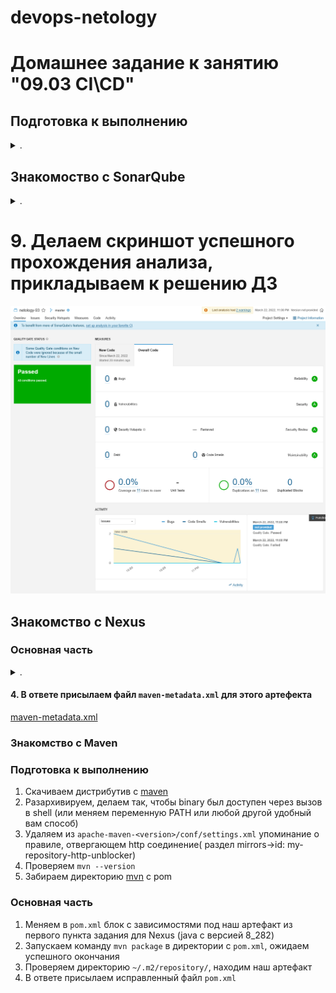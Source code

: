 devops-netology
===============

# Домашнее задание к занятию "09.03 CI\CD"

</details>  

## Подготовка к выполнению

<details><summary>.</summary>

1. Создаём 2 VM в yandex cloud со следующими параметрами: 2CPU 4RAM Centos7(остальное по минимальным требованиям)
2. Прописываем в [inventory](./infrastructure/inventory/cicd/hosts.yml) [playbook'a](./infrastructure/site.yml) созданные хосты
3. Добавляем в [files](./infrastructure/files/) файл со своим публичным ключом (id_rsa.pub). Если ключ называется иначе - найдите таску в плейбуке, которая использует id_rsa.pub имя и исправьте на своё
4. Запускаем playbook, ожидаем успешного завершения
5. Проверяем готовность Sonarqube через [браузер](http://localhost:9000)
6. Заходим под admin\admin, меняем пароль на свой
7.  Проверяем готовность Nexus через [бразуер](http://localhost:8081)
8. Подключаемся под admin\admin123, меняем пароль, сохраняем анонимный доступ

</details>  

## Знакомоство с SonarQube

<details><summary>.</summary>

### Основная часть

1. Создаём новый проект, название произвольное
2. Скачиваем пакет sonar-scanner, который нам предлагает скачать сам sonarqube
3. Делаем так, чтобы binary был доступен через вызов в shell (или меняем переменную PATH или любой другой удобный вам способ)
4. Проверяем `sonar-scanner --version`
   ```log
   22:39:04 ~ sergey@Netangels-CSVM:~/Downloads/sonar-scanner-4.7.0.2747-linux/bin
   $ sonar-scanner --version
   INFO: Scanner configuration file: /home/sergey/Downloads/sonar-scanner-4.7.0.2747-linux/conf/sonar-scanner.properties
   INFO: Project root configuration file: NONE
   INFO: SonarScanner 4.7.0.2747
   INFO: Java 11.0.14.1 Eclipse Adoptium (64-bit)
   INFO: Linux 4.19.0-18-amd64 amd64
   ```
5. Запускаем анализатор против кода из директории [example](./example) с дополнительным ключом `-Dsonar.coverage.exclusions=fail.py`
   ```log
   $ sonar-scanner \
   ctKey=n>   -Dsonar.projectKey=netology-93 \
   Dsonar.>   -Dsonar.sources=. \
   sonar.h>   -Dsonar.host.url=http://51.250.67.88:9000 \
   >   -Dsonar.login=27ec8b753de62e3c33489fda0469ff5faf66b071 \
   >   -Dsonar.coverage.exclusions=fail.py
   INFO: Scanner configuration file: /home/sergey/Downloads/sonar-scanner-4.7.0.2747-linux/conf/sonar-scanner.properties
   INFO: Project root configuration file: NONE
   INFO: SonarScanner 4.7.0.2747
   INFO: Java 11.0.14.1 Eclipse Adoptium (64-bit)
   INFO: Linux 4.19.0-18-amd64 amd64
   INFO: User cache: /home/sergey/.sonar/cache
   INFO: Scanner configuration file: /home/sergey/Downloads/sonar-scanner-4.7.0.2747-linux/conf/sonar-scanner.properties
   INFO: Project root configuration file: NONE
   INFO: Analyzing on SonarQube server 9.1.0
   INFO: Default locale: "en_US", source code encoding: "UTF-8" (analysis is platform dependent)
   INFO: Load global settings
   INFO: Load global settings (done) | time=171ms
   INFO: Server id: 9CFC3560-AX-yYc0zWmjA1HwaageJ
   INFO: User cache: /home/sergey/.sonar/cache
   INFO: Load/download plugins
   INFO: Load plugins index
   INFO: Load plugins index (done) | time=85ms
   INFO: Load/download plugins (done) | time=186ms
   INFO: Process project properties
   INFO: Process project properties (done) | time=10ms
   INFO: Execute project builders
   INFO: Execute project builders (done) | time=2ms
   INFO: Project key: netology-93
   INFO: Base dir: /home/sergey/git/devops-netology/03-mnt-homeworks/09-ci-03-cicd/example
   INFO: Working dir: /home/sergey/git/devops-netology/03-mnt-homeworks/09-ci-03-cicd/example/.scannerwork
   INFO: Load project settings for component key: 'netology-93'
   INFO: Load project settings for component key: 'netology-93' (done) | time=40ms
   INFO: Load quality profiles
   INFO: Load quality profiles (done) | time=103ms
   INFO: Load active rules
   INFO: Load active rules (done) | time=2407ms
   INFO: Indexing files...
   INFO: Project configuration:
   INFO:   Excluded sources for coverage: fail.py
   INFO: 1 file indexed
   INFO: 0 files ignored because of scm ignore settings
   INFO: Quality profile for py: Sonar way
   INFO: ------------- Run sensors on module netology-93
   INFO: Load metrics repository
   INFO: Load metrics repository (done) | time=55ms
   INFO: Sensor Python Sensor [python]
   WARN: Your code is analyzed as compatible with python 2 and 3 by default. This will prevent the detection of issues specific to python 2 or python 3. You can get a more precise analysis by setting a python version in your configuration via the parameter "sonar.python.version"
   INFO: Starting global symbols computation
   INFO: 1 source file to be analyzed
   INFO: Load project repositories
   INFO: Load project repositories (done) | time=40ms
   INFO: 1/1 source file has been analyzed
   INFO: Starting rules execution
   INFO: 1 source file to be analyzed
   INFO: 1/1 source file has been analyzed
   INFO: Sensor Python Sensor [python] (done) | time=955ms
   INFO: Sensor Cobertura Sensor for Python coverage [python]
   INFO: Sensor Cobertura Sensor for Python coverage [python] (done) | time=10ms
   INFO: Sensor PythonXUnitSensor [python]
   INFO: Sensor PythonXUnitSensor [python] (done) | time=1ms
   INFO: Sensor CSS Rules [cssfamily]
   INFO: No CSS, PHP, HTML or VueJS files are found in the project. CSS analysis is skipped.
   INFO: Sensor CSS Rules [cssfamily] (done) | time=1ms
   INFO: Sensor JaCoCo XML Report Importer [jacoco]
   INFO: 'sonar.coverage.jacoco.xmlReportPaths' is not defined. Using default locations: target/site/jacoco/jacoco.xml,target/site/jacoco-it/jacoco.xml,build/reports/jacoco/test/jacocoTestReport.xml
   INFO: No report imported, no coverage information will be imported by JaCoCo XML Report Importer
   INFO: Sensor JaCoCo XML Report Importer [jacoco] (done) | time=4ms
   INFO: Sensor C# Project Type Information [csharp]
   INFO: Sensor C# Project Type Information [csharp] (done) | time=1ms
   INFO: Sensor C# Analysis Log [csharp]
   INFO: Sensor C# Analysis Log [csharp] (done) | time=17ms
   INFO: Sensor C# Properties [csharp]
   INFO: Sensor C# Properties [csharp] (done) | time=1ms
   INFO: Sensor JavaXmlSensor [java]
   INFO: Sensor JavaXmlSensor [java] (done) | time=1ms
   INFO: Sensor HTML [web]
   INFO: Sensor HTML [web] (done) | time=4ms
   INFO: Sensor VB.NET Project Type Information [vbnet]
   INFO: Sensor VB.NET Project Type Information [vbnet] (done) | time=1ms
   INFO: Sensor VB.NET Analysis Log [vbnet]
   INFO: Sensor VB.NET Analysis Log [vbnet] (done) | time=17ms
   INFO: Sensor VB.NET Properties [vbnet]
   INFO: Sensor VB.NET Properties [vbnet] (done) | time=1ms
   INFO: ------------- Run sensors on project
   INFO: Sensor Zero Coverage Sensor
   INFO: Sensor Zero Coverage Sensor (done) | time=0ms
   INFO: SCM Publisher SCM provider for this project is: git
   INFO: SCM Publisher 1 source file to be analyzed
   INFO: SCM Publisher 1/1 source file have been analyzed (done) | time=230ms
   INFO: CPD Executor Calculating CPD for 1 file
   INFO: CPD Executor CPD calculation finished (done) | time=9ms
   INFO: Analysis report generated in 104ms, dir size=103.1 kB
   INFO: Analysis report compressed in 46ms, zip size=14.3 kB
   INFO: Analysis report uploaded in 74ms
   INFO: ANALYSIS SUCCESSFUL, you can browse http://51.250.67.88:9000/dashboard?id=netology-93
   INFO: Note that you will be able to access the updated dashboard once the server has processed the submitted analysis report
   INFO: More about the report processing at http://51.250.67.88:9000/api/ce/task?id=AX-yv5jPWmjA1Hwaaljl
   INFO: Analysis total time: 6.525 s
   INFO: ------------------------------------------------------------------------
   INFO: EXECUTION SUCCESS
   INFO: ------------------------------------------------------------------------
   INFO: Total time: 8.165s
   INFO: Final Memory: 8M/30M
   INFO: ------------------------------------------------------------------------
   ```
6. Смотрим результат в интерфейсе
   ![Дешборд с ошибками](media/sonarcube_overall.png)
   ![Ошибки](media/sonarcube_issues.png)
7. Исправляем ошибки, которые он выявил(включая warnings)
   ```py
   def increment(param):
      param += 1
      return param
   def get_square(numb):
      return numb*numb
   def print_numb(numb):
      print("Number is {}".format(numb))

   index = 0
   while (index < 10):
      index = increment(index)
      print(get_square(index))
   ```
8. Запускаем анализатор повторно - проверяем, что QG пройдены успешно

</details>  

# 9. Делаем скриншот успешного прохождения анализа, прикладываем к решению ДЗ
   ![Дешборд после фиксов](media/sonarcube_bags_fixed.png)

## Знакомство с Nexus

### Основная часть

<details><summary>.</summary>

1. В репозиторий `maven-public` загружаем артефакт с GAV параметрами:
   1. groupId: netology
   2. artifactId: java
   3. version: 8_282
   4. classifier: distrib
   5. type: tar.gz
   ![Nexus, ](media/nexus_8_102.png)
2. В него же загружаем такой же артефакт, но с version: 8_102
   ![Nexus, ](media/nexus_8_282.png)
3. Проверяем, что все файлы загрузились успешно
   ![Nexus, ](media/nexus_check_uploads.png)

</details>

#### 4. В ответе присылаем файл `maven-metadata.xml` для этого артефекта

[maven-metadata.xml](media/maven-metadata.xml)

### Знакомство с Maven

### Подготовка к выполнению

1. Скачиваем дистрибутив с [maven](https://maven.apache.org/download.cgi)
2. Разархивируем, делаем так, чтобы binary был доступен через вызов в shell (или меняем переменную PATH или любой другой удобный вам способ)
3. Удаляем из `apache-maven-<version>/conf/settings.xml` упоминание о правиле, отвергающем http соединение( раздел mirrors->id: my-repository-http-unblocker)
4. Проверяем `mvn --version`
5. Забираем директорию [mvn](./mvn) с pom

### Основная часть

1. Меняем в `pom.xml` блок с зависимостями под наш артефакт из первого пункта задания для Nexus (java с версией 8_282)
2. Запускаем команду `mvn package` в директории с `pom.xml`, ожидаем успешного окончания
3. Проверяем директорию `~/.m2/repository/`, находим наш артефакт
4. В ответе присылаем исправленный файл `pom.xml`

